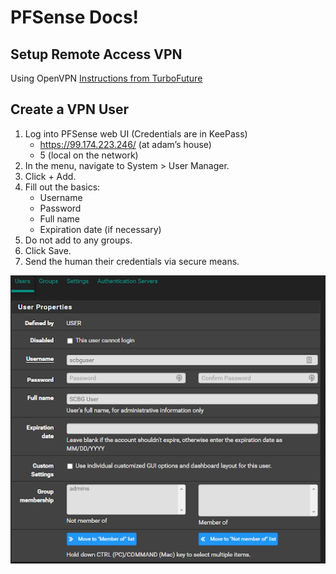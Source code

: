 # PFSense Docs!

## Setup Remote Access VPN
Using OpenVPN
[Instructions from TurboFuture](https://turbofuture.com/computers/How-to-Setup-a-Remote-Access-VPN-Using-pfSense-and-OpenVPN)

## Create a VPN User
1. Log into PFSense web UI (Credentials are in KeePass)
   - https://99.174.223.246/ (at adam’s house)
   - 5 (local on the network)
2. In the menu, navigate to System > User Manager.
3. Click + Add.
4. Fill out the basics:
   - Username
   - Password
   - Full name
   - Expiration date (if necessary)
5. Do not add to any groups.
6. Click Save.
7. Send the human their credentials via secure means.

![PFSense VPN User Panel](Images/PFSense-VPNUser-Properties.png)
